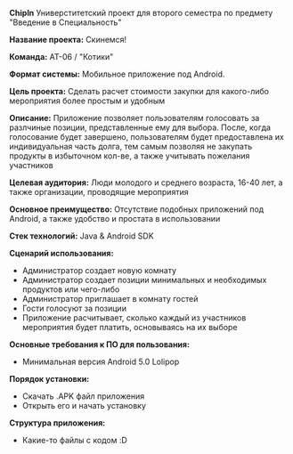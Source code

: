 **ChipIn**
Универститетский проект для второго семестра по предмету "Введение в Специальность"

**Название проекта:**
Скинемся!

**Команда:**
АТ-06 / "Котики"

**Формат системы:**
Мобильное приложение под Android.

**Цель проекта:**
Сделать расчет стоимости закупки для какого-либо мероприятия более простым и удобным

**Описание:**
Приложение позволяет пользователям голосовать за разлчиные позиции, представленные ему для выбора. После, когда голосование будет завершено, пользователям будет предоставлена их индивидуальная часть долга, тем самым позволяя не закупать продукты в избыточном кол-ве, а также учитывать пожелания участников

**Целевая аудитория:**
Люди молодого и среднего возраста, 16-40 лет, а также организации, проводящие мероприятия

**Основное преимущество:**
Отсутствие подобных приложений под Android, а также удобство и простата в использовании

**Стек технологий:**
Java & Android SDK

**Сценарий использования:**
- Администратор создает новую комнату
- Администратор создает позиции минимальных и необходимых продуктов или чего-либо
- Администратор приглашает в комнату гостей
- Гости голосуют за позиции
- Приложение расчитывает, сколько каждый из участников мероприятия будет платить, основываясь на их выборе

**Основные требования к ПО для пользования:**
- Минимальная версия Android 5.0 Lolipop

**Порядок установки:**
- Скачать .APK файл приложения
- Открыть его и начать установку

**Структура приложения:**
- Какие-то файлы с кодом :D
